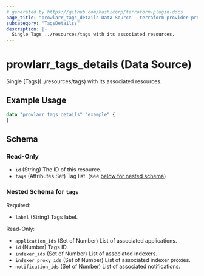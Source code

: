```yaml
---
# generated by https://github.com/hashicorp/terraform-plugin-docs
page_title: "prowlarr_tags_details Data Source - terraform-provider-prowlarr"
subcategory: "TagsDetailss"
description: |-
  Single Tags ../resources/tags with its associated resources.
---
```


# prowlarr_tags_details (Data Source)

<!-- subcategory:TagsDetailss -->Single [Tags](../resources/tags) with its associated resources.

## Example Usage

```terraform
data "prowlarr_tags_details" "example" {
}
```

<!-- schema generated by tfplugindocs -->
## Schema

### Read-Only

- `id` (String) The ID of this resource.
- `tags` (Attributes Set) Tag list. (see [below for nested schema](#nestedatt--tags))

<a id="nestedatt--tags"></a>
### Nested Schema for `tags`

Required:

- `label` (String) Tags label.

Read-Only:

- `application_ids` (Set of Number) List of associated applications.
- `id` (Number) Tags ID.
- `indexer_ids` (Set of Number) List of associated indexers.
- `indexer_proxy_ids` (Set of Number) List of associated indexer proxies.
- `notification_ids` (Set of Number) List of associated notifications.


